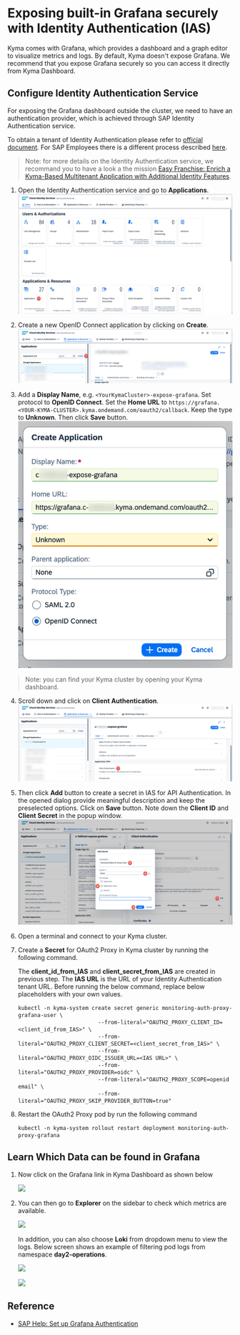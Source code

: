 # Exposing built-in Grafana securely with Identity Authentication (IAS)

Kyma comes with Grafana, which provides a dashboard and a graph editor to visualize metrics and logs. By default, Kyma doesn't expose Grafana. We recommend that you expose Grafana securely so you can access it directly from Kyma Dashboard. 

## Configure Identity Authentication Service

For exposing the Grafana dashboard outside the cluster, we need to have an authentication provider, which is achieved through SAP Identity Authentication service.

To obtain a tenant of Identity Authentication please refer to [official document](https://help.sap.com/docs/IDENTITY_AUTHENTICATION/6d6d63354d1242d185ab4830fc04feb1/93160ebd2dcb40e98aadcbb9a970f2b9.html#getting-a-tenant). For SAP Employees there is a different process described [here](https://github.tools.sap/saas-extension-on-kyma/easyfranchise-internal-appendix/blob/main/btp-kyma-day2-operations/README.md).

> Note: for more details on the Identity Authentication service, we recommand you to have a look a the mission [Easy Franchise: Enrich a Kyma-Based Multitenant Application with Additional Identity Features](https://github.com/SAP-samples/btp-kyma-identity-management/tree/main).

1. Open the Identity Authentication service and go to **Applications**.
   ![](images/2023_ias-create-app.png)

2. Create a new OpenID Connect application by clicking on **Create**. 
   ![](images/2023_ias-create-app-01.png)

3. Add a **Display Name**, e.g. `<YourKymaCluster>-expose-grafana`. Set protocol to **OpenID Connect**. Set the **Home URL** to `https://grafana.<YOUR-KYMA-CLUSTER>.kyma.ondemand.com/oauth2/callback`. Keep the type to **Unknown**. Then click **Save** button. 
   ![](images/2023_ias-create-app-02b.png)

> Note: you can find your Kyma cluster by opening your Kyma dashboard.

4. Scroll down and click on **Client Authentication**. 
   ![](images/2023_navigate_create_secret.png) 

5. Then click **Add** button to create a secret in IAS for API Authentication. In the opened dialog provide meaningful description and keep the preselected options. Click on **Save** button. Note down the **Client ID** and **Client Secret** in the popup window.
   ![](images/2023_create_secret.png)

6. Open a terminal and connect to your Kyma cluster.

7. Create a **Secret** for OAuth2 Proxy in Kyma cluster by running the following command.

   The **client_id_from_IAS** and **client_secret_from_IAS** are created in previous step. The **IAS URL** is the URL of your Identity Authentication tenant URL.
   Before running the below command, replace below placeholders with your own values.

   ```shell
   kubectl -n kyma-system create secret generic monitoring-auth-proxy-grafana-user \
   							--from-literal="OAUTH2_PROXY_CLIENT_ID=<client_id_from_IAS>" \
   							--from-literal="OAUTH2_PROXY_CLIENT_SECRET=<client_secret_from_IAS>" \
   							--from-literal="OAUTH2_PROXY_OIDC_ISSUER_URL=<IAS URL>" \
   							--from-literal="OAUTH2_PROXY_PROVIDER=oidc" \
   							--from-literal="OAUTH2_PROXY_SCOPE=openid email" \
   							--from-literal="OAUTH2_PROXY_SKIP_PROVIDER_BUTTON=true"
   ```

6. Restart the OAuth2 Proxy pod by run the following command

   ```shell
   kubectl -n kyma-system rollout restart deployment monitoring-auth-proxy-grafana
   ```
## Learn Which Data can be found in Grafana 

1. Now click on the Grafana link in Kyma Dashboard as shown below

   ![](images/GrafanaLink_dashboard.png)


2. You can then go to **Explorer** on the sidebar to check which metrics are available.

   ![](images/grafana_metrics.png)

   In addition, you can also choose **Loki** from dropdown menu to view the logs. Below screen shows an example of filtering pod logs from namespace **day2-operations**.

      ![](images/grafana_logs_config.png)

      ![](images/grafana_logs.png)

## Reference

* [SAP Help: Set up Grafana Authentication](
https://help.sap.com/docs/BTP/65de2977205c403bbc107264b8eccf4b/3e4299cfd0884c428e6b4774225638e8.html)
